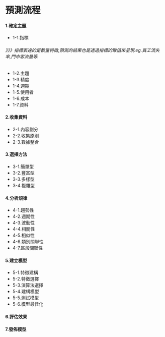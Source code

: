 # 預測流程


#### 1.確定主題
- 1-1.指標</br>
###### 》》》指標表達的是數量特徵,預測的結果也是透過指標的取值來呈現.eg.員工流失率,門市客流量等.
- 1-2.主題
- 1-3.精度
- 1-4.週期
- 1-5.使用者
- 1-6.成本
- 1-7.資料
#### 2.收集資料
- 2-1.內容劃分
- 2-2.收集原則
- 2-3.數據整合
#### 3.選擇方法
- 3-1.簡單型
- 3-2.豐富型
- 3-3.多樣型
- 3-4.複雜型
#### 4.分析規律
- 4-1.趨勢性
- 4-2.週期性
- 4-3.波動性
- 4-4.相關性
- 4-5.相似性
- 4-6.類別關聯性
- 4-7.區段關聯性
#### 5.建立模型
- 5-1.特徵建構
- 5-2.特徵選擇
- 5-3.演算法選擇
- 5-4.建構模型
- 5-5.測試模型
- 5-6.模型最佳化
#### 6.評估效果
#### 7.發佈模型

